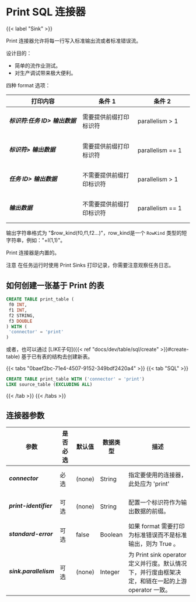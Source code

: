<!--
Licensed to the Apache Software Foundation (ASF) under one
or more contributor license agreements.  See the NOTICE file
distributed with this work for additional information
regarding copyright ownership.  The ASF licenses this file
to you under the Apache License, Version 2.0 (the
"License"); you may not use this file except in compliance
with the License.  You may obtain a copy of the License at

  http://www.apache.org/licenses/LICENSE-2.0

Unless required by applicable law or agreed to in writing,
software distributed under the License is distributed on an
"AS IS" BASIS, WITHOUT WARRANTIES OR CONDITIONS OF ANY
KIND, either express or implied.  See the License for the
specific language governing permissions and limitations
under the License.
-->

# Print SQL 连接器

{{< label "Sink" >}}

Print 连接器允许将每一行写入标准输出流或者标准错误流。

设计目的：

- 简单的流作业测试。
- 对生产调试带来极大便利。

四种 format 选项：

<table class="table table-bordered">
    <thead>
      <tr>
        <th class="text-left" style="width: 40%">打印内容</th>
        <th class="text-center" style="width: 30%">条件 1</th>
        <th class="text-center" style="width: 30%">条件 2</th>
      </tr>
    </thead>
    <tbody>
    <tr>
      <td><h5>标识符:任务 ID> 输出数据</h5></td>
      <td>需要提供前缀打印标识符</td>
      <td>parallelism > 1</td>
    </tr>
    <tr>
      <td><h5>标识符> 输出数据</h5></td>
      <td>需要提供前缀打印标识符</td>
      <td>parallelism == 1</td>
    </tr>
    <tr>
      <td><h5>任务 ID> 输出数据</h5></td>
      <td>不需要提供前缀打印标识符</td>
      <td>parallelism > 1</td>
    </tr>
    <tr>
      <td><h5>输出数据</h5></td>
      <td>不需要提供前缀打印标识符</td>
      <td>parallelism == 1</td>
    </tr>
    </tbody>
</table>

输出字符串格式为 "$row_kind(f0,f1,f2...)"，row_kind是一个 `RowKind` 类型的短字符串，例如："+I(1,1)"。

Print 连接器是内置的。

<span class="label label-danger">注意</span> 在任务运行时使用 Print Sinks 打印记录，你需要注意观察任务日志。

如何创建一张基于 Print 的表
----------------

```sql
CREATE TABLE print_table (
 f0 INT,
 f1 INT,
 f2 STRING,
 f3 DOUBLE
) WITH (
 'connector' = 'print'
)
```

或者，也可以通过 [LIKE子句]({{< ref "docs/dev/table/sql/create" >}}#create-table) 基于已有表的结构去创建新表。

{{< tabs "0baef2bc-71e4-4507-9152-349bdf2420a4" >}} {{< tab "SQL" >}}

```sql
CREATE TABLE print_table WITH ('connector' = 'print')
LIKE source_table (EXCLUDING ALL)
```

{{< /tab >}} {{< /tabs >}}

连接器参数
----------------

<table class="table table-bordered">
    <thead>
      <tr>
        <th class="text-left" style="width: 25%">参数</th>
        <th class="text-center" style="width: 10%">是否必选</th>
        <th class="text-center" style="width: 10%">默认值</th>
        <th class="text-center" style="width: 10%">数据类型</th>
        <th class="text-center" style="width: 45%">描述</th>
      </tr>
    </thead>
    <tbody>
    <tr>
      <td><h5>connector</h5></td>
      <td>必选</td>
      <td style="word-wrap: break-word;">(none)</td>
      <td>String</td>
      <td>指定要使用的连接器，此处应为 'print'</td>
    </tr>
    <tr>
      <td><h5>print-identifier</h5></td>
      <td>可选</td>
      <td style="word-wrap: break-word;">(none)</td>
      <td>String</td>
      <td>配置一个标识符作为输出数据的前缀。</td>
    </tr>
    <tr>
      <td><h5>standard-error</h5></td>
      <td>可选</td>
      <td style="word-wrap: break-word;">false</td>
      <td>Boolean</td>
      <td>如果 format 需要打印为标准错误而不是标准输出，则为 True 。</td>
    </tr>
    <tr>
      <td><h5>sink.parallelism</h5></td>
      <td>可选</td>
      <td style="word-wrap: break-word;">(none)</td>
      <td>Integer</td>
      <td>为 Print sink operator 定义并行度。默认情况下，并行度由框架决定，和链在一起的上游 operator 一致。</td>
    </tr>
    </tbody>
</table>